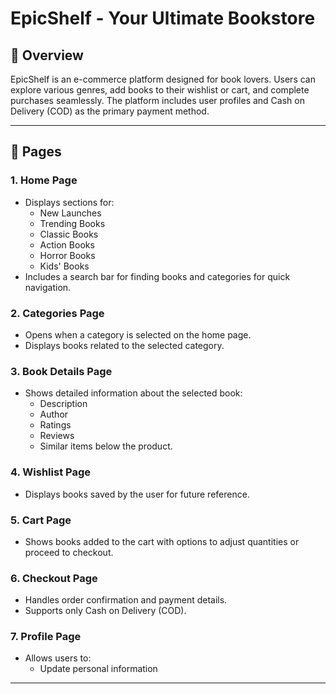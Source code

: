 # EpicShelf - Your Ultimate Bookstore

## 📖 Overview
EpicShelf is an e-commerce platform designed for book lovers. Users can explore various genres, add books to their wishlist or cart, and complete purchases seamlessly. The platform includes user profiles and Cash on Delivery (COD) as the primary payment method.

---

## 📝 Pages

### 1. Home Page
- Displays sections for:
  - New Launches
  - Trending Books
  - Classic Books
  - Action Books
  - Horror Books
  - Kids' Books
- Includes a search bar for finding books and categories for quick navigation.

### 2. Categories Page
- Opens when a category is selected on the home page.
- Displays books related to the selected category.

### 3. Book Details Page
- Shows detailed information about the selected book:
  - Description
  - Author
  - Ratings
  - Reviews
  - Similar items below the product.

### 4. Wishlist Page
- Displays books saved by the user for future reference.

### 5. Cart Page
- Shows books added to the cart with options to adjust quantities or proceed to checkout.

### 6. Checkout Page
- Handles order confirmation and payment details.
- Supports only Cash on Delivery (COD).

### 7. Profile Page
- Allows users to:
  - Update personal information
  

---